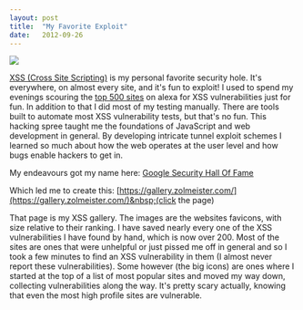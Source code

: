 ```yaml
---
layout: post
title:  "My Favorite Exploit"
date:   2012-09-26
---
```


[![](http://1.bp.blogspot.com/-m2mZitQ5aOQ/UGKcAcjz-9I/AAAAAAAAAWI/RJjcZ7wM5LA/s320/xss.png)](http://1.bp.blogspot.com/-m2mZitQ5aOQ/UGKcAcjz-9I/AAAAAAAAAWI/RJjcZ7wM5LA/s1600/xss.png)

[XSS (Cross Site Scripting)](http://en.wikipedia.org/wiki/Cross-site_scripting) is my personal favorite security hole. It's everywhere, on almost every site, and it's fun to exploit! I used to spend my evenings scouring the [top 500 sites](http://www.alexa.com/topsites/countries/US) on alexa for XSS vulnerabilities just for fun. In addition to that I did most of my testing manually. There are tools built to automate most XSS vulnerability tests, but that's no fun. This hacking spree taught me the foundations of JavaScript and web development in general. By developing&nbsp;intricate&nbsp;tunnel exploit schemes I learned so much about how the web operates at the user level and how bugs enable hackers to get in.

My&nbsp;endeavours&nbsp;got my name here: [Google Security Hall Of Fame](http://www.google.com/about/appsecurity/hall-of-fame/reward/)

Which led me to create this:&nbsp;[https://gallery.zolmeister.com/](https://gallery.zolmeister.com/)&nbsp;(click the page)

That page is my XSS gallery. The images are the websites favicons, with size&nbsp;relative&nbsp;to their ranking. I have saved nearly every one of the XSS vulnerabilities I have found by hand, which is now over 200\. Most of the sites are ones that were unhelpful or just pissed me off in general and so I took a few minutes to find an XSS vulnerability in them (I almost never report these vulnerabilities). Some however (the big icons) are ones where I started at the top of a list of most popular sites and moved my way down, collecting&nbsp;vulnerabilities&nbsp;along the way. It's pretty scary actually, knowing that even the most high profile sites are vulnerable.
